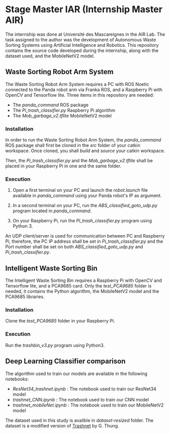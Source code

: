 # Stage Master IAR (Internship Master AIR)
The internship was done at Université des Mascareignes in the AIR Lab. The task assigned to the author was the development of Autonomous Waste Sorting Systems using Artificial Intelligence and Robotics. This repository contains the source code developed during the internship, along with the dataset used, and the MobileNetV2 model.

## Waste Sorting Robot Arm System
The Waste Sorting Robot Arm System requires a PC with ROS Noetic connected to the Panda robot arm via Franka ROS, and a Raspberry Pi with OpenCV and Tensorflow lite.
Three items in this repository are needed:
- The *panda_command* ROS package
- The *Pi_trash_classifier.py* Raspberry Pi algorithm
- The *Mob_garbage_v2.tflite* MobileNetV2 model

### Installation
In order to run the Waste Sorting Robot Arm System, the *panda_command* ROS package shall first be cloned in the *src* folder of your catkin workspace. Once cloned, you shall *build* and *source* your catkin workspace.

Then, the *Pi_trash_classifier.py* and the *Mob_garbage_v2.tflite* shall be placed in your Raspberry Pi in one and the same folder.

### Execution
1. Open a first terminal on your PC and launch the *robot.launch* file available in *panda_command* using your Panda robot's IP as argument.

2. In a second terminal on your PC, run the *ABS_classified_goto_udp.py* program located in *panda_command*. 

3. On your Raspberry Pi, run the *Pi_trash_classifier.py* program using Python 3.

An UDP client/server is used for communication between PC and Raspberry Pi, therefore, the PC IP address shall be set in *Pi_trash_classifier.py* and the Port number shall be set on both *ABS_classified_goto_udp.py* and *Pi_trash_classifier.py*.

## Intelligent Waste Sorting Bin
The Intelligent Waste Sorting Bin requires a Raspberry Pi with OpenCV and Tensorflow lite, and a PCA9685 card. Only the *test_PCA9685* folder is needed, it contains the Python algorithm, the MobileNetV2 model and the PCA9685 libraries. 

### Installation
Clone the *test_PCA9685* folder in your Raspberry Pi.

### Execution
Run the *trashbin_v3.py* program using Python3.

## Deep Learning Classifier comparison
The algorithm used to train our models are available in the following notebooks:
- *ResNet34_trashnet.ipynb* : The notebook used to train our ResNet34 model
- *trashnet_CNN.ipynb* : The notebook used to train our CNN model
- *trashnet_mobileNet.ipynb* : The notebook used to train our MobileNetV2 model

The dataset used in this study is availble in *dataset-resized* folder. The dataset is a modified version of [Trashnet](https://github.com/garythung/trashnet)  by G. Thung.